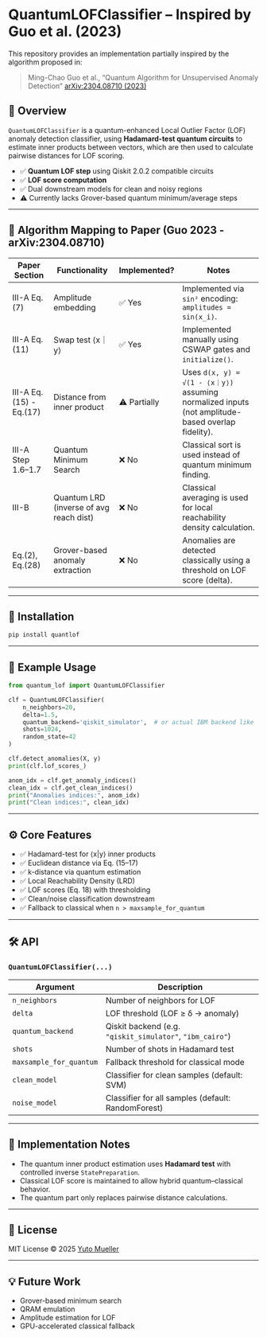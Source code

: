 # QuantumLOFClassifier – Inspired by Guo et al. (2023)

This repository provides an implementation partially inspired by the algorithm proposed in:

> Ming-Chao Guo et al., “Quantum Algorithm for Unsupervised Anomaly Detection”
> [arXiv:2304.08710 (2023)](https://arxiv.org/abs/2304.08710)

## 📘 Overview

`QuantumLOFClassifier` is a quantum-enhanced Local Outlier Factor (LOF) anomaly detection classifier, using **Hadamard-test quantum circuits** to estimate inner products between vectors, which are then used to calculate pairwise distances for LOF scoring.

* ✅ **Quantum LOF step** using Qiskit 2.0.2 compatible circuits
* ✅ **LOF score computation**
* ✅ Dual downstream models for clean and noisy regions
* ⚠️ Currently lacks Grover-based quantum minimum/average steps

---

## 🧠 Algorithm Mapping to Paper (Guo 2023 - arXiv:2304.08710)

| Paper Section          | Functionality                           | Implemented? | Notes                                                                                                                       |
|------------------------|-----------------------------------------|--------------|-----------------------------------------------------------------------------------------------------------------------------|
| III-A Eq.(7)           | Amplitude embedding                    | ✅ Yes      | Implemented via `sin²` encoding: `amplitudes = sin(x_i)`.                                                              |
| III-A Eq.(11)          | Swap test ⟨x｜y⟩                   | ✅ Yes      | Implemented manually using CSWAP gates and `initialize()`.                                                                 |
| III-A Eq.(15) - Eq.(17)| Distance from inner product            | ⚠ Partially | Uses `d(x, y) = √(1 - ⟨x｜y⟩)` assuming normalized inputs (not amplitude-based overlap fidelity).                      |
| III-A Step 1.6–1.7      | Quantum Minimum Search                | ❌ No       | Classical sort is used instead of quantum minimum finding.                                                                  |
| III-B                  | Quantum LRD (inverse of avg reach dist) | ❌ No       | Classical averaging is used for local reachability density calculation.                                                    |
| Eq.(2), Eq.(28)        | Grover-based anomaly extraction        | ❌ No       | Anomalies are detected classically using a threshold on LOF score (delta).                                                 |

---

## 🚀 Installation

```bash
pip install quantlof
```

---

## 🧪 Example Usage

```python
from quantum_lof import QuantumLOFClassifier

clf = QuantumLOFClassifier(
    n_neighbors=20,
    delta=1.5,
    quantum_backend='qiskit_simulator',  # or actual IBM backend like 'ibm_cairo'
    shots=1024,
    random_state=42
)

clf.detect_anomalies(X, y)
print(clf.lof_scores_)

anom_idx = clf.get_anomaly_indices()
clean_idx = clf.get_clean_indices()
print("Anomalies indices:", anom_idx)
print("Clean indices:", clean_idx)
```

---

## ⚙️ Core Features

* ✅ Hadamard-test for ⟨x|y⟩ inner products
* ✅ Euclidean distance via Eq. (15–17)
* ✅ k-distance via quantum estimation
* ✅ Local Reachability Density (LRD)
* ✅ LOF scores (Eq. 18) with thresholding
* ✅ Clean/noise classification downstream
* ✅ Fallback to classical when `n > maxsample_for_quantum`

---

## 🛠️ API

### `QuantumLOFClassifier(...)`

| Argument                | Description                                               |
| ----------------------- | --------------------------------------------------------- |
| `n_neighbors`           | Number of neighbors for LOF                               |
| `delta`                 | LOF threshold (LOF ≥ δ → anomaly)                         |
| `quantum_backend`       | Qiskit backend (e.g. `"qiskit_simulator"`, `"ibm_cairo"`) |
| `shots`                 | Number of shots in Hadamard test                          |
| `maxsample_for_quantum` | Fallback threshold for classical mode                     |
| `clean_model`           | Classifier for clean samples (default: SVM)               |
| `noise_model`           | Classifier for all samples (default: RandomForest)        |

---

## 🤖 Implementation Notes

* The quantum inner product estimation uses **Hadamard test** with controlled inverse `StatePreparation`.
* Classical LOF score is maintained to allow hybrid quantum–classical behavior.
* The quantum part only replaces pairwise distance calculations.

---

## 📜 License

MIT License © 2025 [Yuto Mueller](mailto:geoyuto@gmail.com)

---

## 💡 Future Work

* Grover-based minimum search
* QRAM emulation
* Amplitude estimation for LOF
* GPU-accelerated classical fallback
